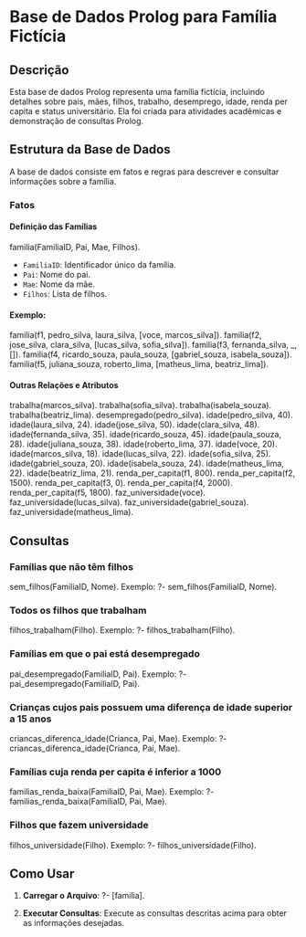 # Base de Dados Prolog para Família Fictícia

## Descrição
Esta base de dados Prolog representa uma família fictícia, incluindo detalhes sobre pais, mães, filhos, trabalho, desemprego, idade, renda per capita e status universitário. Ela foi criada para atividades acadêmicas e demonstração de consultas Prolog.

## Estrutura da Base de Dados
A base de dados consiste em fatos e regras para descrever e consultar informações sobre a família.

### Fatos
#### Definição das Famílias
familia(FamiliaID, Pai, Mae, Filhos).
- `FamiliaID`: Identificador único da família.
- `Pai`: Nome do pai.
- `Mae`: Nome da mãe.
- `Filhos`: Lista de filhos.

#### Exemplo:
familia(f1, pedro_silva, laura_silva, [voce, marcos_silva]).
familia(f2, jose_silva, clara_silva, [lucas_silva, sofia_silva]).
familia(f3, fernanda_silva, _, []).
familia(f4, ricardo_souza, paula_souza, [gabriel_souza, isabela_souza]).
familia(f5, juliana_souza, roberto_lima, [matheus_lima, beatriz_lima]).

#### Outras Relações e Atributos
trabalha(marcos_silva).
trabalha(sofia_silva).
trabalha(isabela_souza).
trabalha(beatriz_lima).
desempregado(pedro_silva).
idade(pedro_silva, 40).
idade(laura_silva, 24).
idade(jose_silva, 50).
idade(clara_silva, 48).
idade(fernanda_silva, 35).
idade(ricardo_souza, 45).
idade(paula_souza, 28).
idade(juliana_souza, 38).
idade(roberto_lima, 37).
idade(voce, 20).
idade(marcos_silva, 18).
idade(lucas_silva, 22).
idade(sofia_silva, 25).
idade(gabriel_souza, 20).
idade(isabela_souza, 24).
idade(matheus_lima, 22).
idade(beatriz_lima, 21).
renda_per_capita(f1, 800).
renda_per_capita(f2, 1500).
renda_per_capita(f3, 0).
renda_per_capita(f4, 2000).
renda_per_capita(f5, 1800).
faz_universidade(voce).
faz_universidade(lucas_silva).
faz_universidade(gabriel_souza).
faz_universidade(matheus_lima).

## Consultas

### Famílias que não têm filhos
sem_filhos(FamiliaID, Nome).
Exemplo:
?- sem_filhos(FamiliaID, Nome).

### Todos os filhos que trabalham
filhos_trabalham(Filho).
Exemplo:
?- filhos_trabalham(Filho).

### Famílias em que o pai está desempregado
pai_desempregado(FamiliaID, Pai).
Exemplo:
?- pai_desempregado(FamiliaID, Pai).

### Crianças cujos pais possuem uma diferença de idade superior a 15 anos
criancas_diferenca_idade(Crianca, Pai, Mae).
Exemplo:
?- criancas_diferenca_idade(Crianca, Pai, Mae).

### Famílias cuja renda per capita é inferior a 1000
familias_renda_baixa(FamiliaID, Pai, Mae).
Exemplo:
?- familias_renda_baixa(FamiliaID, Pai, Mae).

### Filhos que fazem universidade
filhos_universidade(Filho).
Exemplo:
?- filhos_universidade(Filho).

## Como Usar

1. **Carregar o Arquivo**:
   ?- [familia].

2. **Executar Consultas**:
   Execute as consultas descritas acima para obter as informações desejadas.
